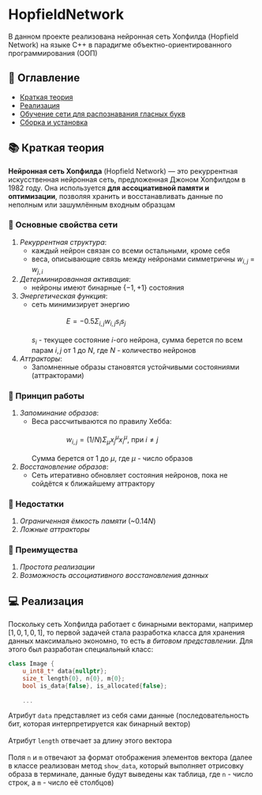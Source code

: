 # HopfieldNetwork

В данном проекте реализована нейронная сеть Хопфилда (Hopfield Network) на языке C++ в парадигме объектно-ориентированного программирования (ООП)

## 📌 Оглавление
- [Краткая теория](#-краткая-теория)
- [Реализация](#-реализация)
- [Обучение сети для распознавания гласных букв](#обучение-сети-для-распознавания-гласных-букв)
- [Сборка и установка](#сборка-и-установка)

## 📚 Краткая теория

**Нейронная сеть Хопфилда** (Hopfield Network) — это рекуррентная искусственная нейронная сеть, предложенная Джоном Хопфилдом в $1982$ году. Она используется **для ассоциативной памяти и оптимизации**, позволяя хранить и восстанавливать данные по неполным или зашумлённым входным образцам

### 🔹 Основные свойства сети

1. *Рекуррентная структура*:
    - каждый нейрон связан со всеми остальными, кроме себя
    - веса, описывающие связь между нейронами симметричны $w_{i, j}$ = $w_{j, i}$
2. *Детерминированная активация*:
    - нейроны имеют бинарные {$-1, +1$} состояния
3. *Энергетическая функция*:
    - сеть минимизирует энергию<br><br>
    &emsp;&emsp;&emsp;&emsp;&emsp;$E = -0.5 Σ_{i, j} w_{i, j} s_{i} s_{j}$<br><br> $s_{i}$ - текущее состояние $i$-ого нейрона, сумма берется по всем парам $i, j$ от $1$ до $N$, где $N$ - количество нейронов
4. *Аттракторы*:
    - Запомненные образы становятся устойчивыми состояниями (аттракторами)

### 🔹 Принцип работы
1. *Запоминание образов*:
    - Веса рассчитываются по правилу Хебба:<br><br>
      &emsp;&emsp;&emsp;&emsp;&emsp;$w_{i, j} = (1 / N)Σ_{μ}x_{j}^{μ}x_{i}^{μ}$, при $i≠j$<br><br>
      Сумма берется от $1$ до $μ$, где $μ$ - число образов
2. *Восстановление образов*:
    - Сеть итеративно обновляет состояния нейронов, пока не сойдётся к ближайшему аттрактору

### 🔹 Недостатки
1. *Ограниченная ёмкость памяти* (~$0.14N$)
2. *Ложные аттракторы*

### 🔹 Преимущества
1. *Простота реализации*
2. *Возможность ассоциативного восстановления данных*

## 💻 Реализация

Поскольку сеть Хопфилда работает с бинарными векторами, например $[1, 0, 1, 0, 1]$, то первой задачей стала разработка класса для хранения данных максимально экономно, то есть *в битовом представлении*. Для этого был разработан специальный класс:
```c++
class Image {
    u_int8_t* data{nullptr};
    size_t length{0}, n{0}, m{0};
    bool is_data{false}, is_allocated{false};
    
    ...
```
Атрибут ```data``` представляет из себя сами данные (последовательность бит, которая интерпретируется как бинарный вектор)<br><br>
Атрибут ```length``` отвечает за длину этого вектора<br><br>
Поля ```n``` и ```m``` отвечают за формат отображения элементов вектора (далее в классе реализован метод ```show_data```, который выполняет отрисовку образа в терминале, данные будут выведены как таблица, где ```n``` - число строк, а ```m``` - число её столбцов)